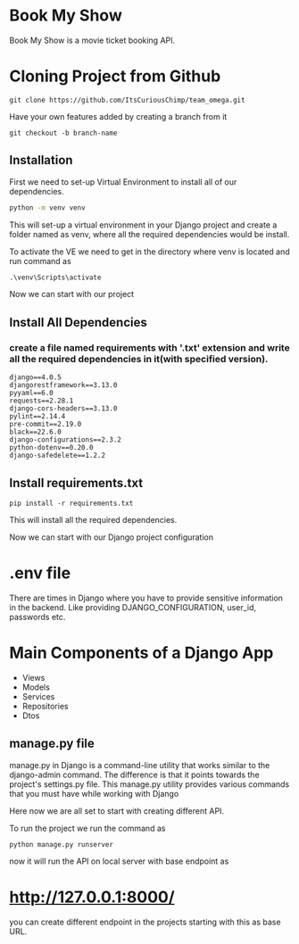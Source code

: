 # Book My Show

Book My Show is a movie ticket booking API.

# Cloning Project from Github

```
git clone https://github.com/ItsCuriousChimp/team_omega.git
```

Have your own features added by creating a branch from it

```
git checkout -b branch-name
```

## Installation

First we need to set-up Virtual Environment to install all of our dependencies.

```bash
python -m venv venv
```

This will set-up a virtual environment in your Django project and create a folder named as venv, where all the required dependencies would be install.

To activate the VE we need to get in the directory where venv is located and run command as

```python
.\venv\Scripts\activate
```

Now we can start with our project

## Install All Dependencies

### create a file named requirements with '.txt' extension and write all the required dependencies in it(with specified version).

```text
django==4.0.5
djangorestframework==3.13.0
pyyaml==6.0
requests==2.28.1
django-cors-headers==3.13.0
pylint==2.14.4
pre-commit==2.19.0
black==22.6.0
django-configurations==2.3.2
python-dotenv==0.20.0
django-safedelete==1.2.2

```

## Install requirements.txt

```
pip install -r requirements.txt
```

This will install all the required dependencies.

Now we can start with our Django project configuration

# .env file

There are times in Django where you have to provide sensitive information in the backend. Like providing DJANGO_CONFIGURATION, user_id, passwords etc.

# Main Components of a Django App

- Views
- Models
- Services
- Repositories
- Dtos

## manage.py file

manage.py in Django is a command-line utility that works similar to the django-admin command. The difference is that it points towards the project's settings.py file. This manage.py utility provides various commands that you must have while working with Django

Here now we are all set to start with creating different API.

To run the project we run the command as

```
python manage.py runserver
```

now it will run the API on local server
with base endpoint as

# http://127.0.0.1:8000/

you can create different endpoint in the projects starting with this as base URL.

